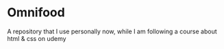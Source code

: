 # Omnifood

A repository that I use personally now, while I am following a course about html & css on udemy
